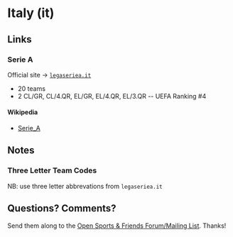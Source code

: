 # Italy (it)

## Links

### Serie A

Official site -> [`legaseriea.it`](http://legaseriea.it)

- 20 teams
- 2 CL/GR, CL/4.QR, EL/GR, EL/4.QR, EL/3.QR  -- UEFA Ranking #4



#### Wikipedia

- [Serie_A](http://en.wikipedia.org/wiki/Serie_A)


## Notes

### Three Letter Team Codes

NB: use three letter abbrevations from `legaseriea.it`




## Questions? Comments?

Send them along to the
[Open Sports & Friends Forum/Mailing List](http://groups.google.com/group/opensport).
Thanks!


